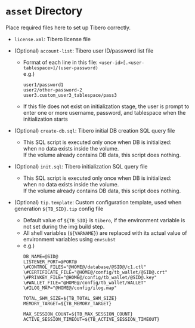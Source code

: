 # `asset` Directory
Place required files here to set up Tibero correctly.

- `license.xml`: Tibero license file


- (Optional) `account-list`: Tibero user ID/password list file
  - Format of each line in this file: `<user-id>[.<user-tablespace>]/(user-password)`  
    e.g.)
    ```
    user1/password1
    user2/other-password-2
    user3.custom_user3_tablespace/pass3
    ```
  - If this file does not exist on initialization stage,
    the user is prompt to enter one or more username, password, and tablespace when the initialization starts

- (Optional) `create-db.sql`: Tibero initial DB creation SQL query file
  - This SQL script is executed only once when DB is initialized:  
    when no data exists inside the volume.  
    If the volume already contains DB data, this script does nothing.

- (Optional) `init.sql`: Tibero initialization SQL query file
  - This SQL script is executed only once when DB is initialized:  
    when no data exists inside the volume.  
    If the volume already contains DB data, this script does nothing.

- (Optional) `tip.template`: Custom configuration template, used when generation `${TB_SID}.tip` config file
  - Default value of `${TB_SID}` is `tibero`, if the environment variable is not set during the img build step.
  - All shell variables (`${VARNAME}`) are replaced with its actual value of environment variables using `envsubst`
  - e.g.)
    ```
    DB_NAME=@SID@
    LISTENER_PORT=@PORT@
    \#CONTROL_FILES="@HOME@/database/@SID@/c1.ctl"
    \#CERTIFICATE_FILE="@HOME@/config/tb_wallet/@SID@.crt"
    \#PRIVKEY_FILE="@HOME@/config/tb_wallet/@SID@.key"
    \#WALLET_FILE="@HOME@/config/tb_wallet/WALLET"
    \#ILOG_MAP="@HOME@/config/ilog.map"

    TOTAL_SHM_SIZE=${TB_TOTAL_SHM_SIZE}
    MEMORY_TARGET=${TB_MEMORY_TARGET}

    MAX_SESSION_COUNT=${TB_MAX_SESSION_COUNT}
    ACTIVE_SESSION_TIMEOUT=${TB_ACTIVE_SESSION_TIMEOUT}
    ```
